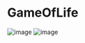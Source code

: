 # GameOfLife
![image](https://user-images.githubusercontent.com/117897557/234880890-8d3973bc-a423-4d5c-86b6-6c676fdcea07.png)
![image](https://user-images.githubusercontent.com/117897557/234881518-e5a33cf6-4606-49db-b0c8-de54750e87b2.png)
